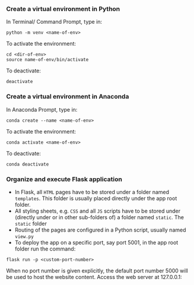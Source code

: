 ### Create a virtual environment in Python
In Terminal/ Command Prompt, type in:
```
python -m venv <name-of-env>
```
To activate the environment:
```
cd <dir-of-env>
source name-of-env/bin/activate
```
To deactivate:
```
deactivate
```

### Create a virtual environment in Anaconda
In Anaconda Prompt, type in: 
```
conda create --name <name-of-env>
```
To activate the environment:
```
conda activate <name-of-env>
```
To deactivate:
```
conda deactivate
```

### Organize and execute Flask application 
- In Flask, all `HTML` pages have to be stored under a folder named `templates`. This folder is usually placed directly under the app root folder. 
- All styling sheets, e.g. `CSS` and all `JS` scripts have to be stored under (directly under or in other sub-folders of) a folder named `static`. The `static` folder 
- Routing of the pages are configured in a Python script, usually named `view.py`
- To deploy the app on a specific port, say port 5001, in the app root folder run the command:
```
flask run -p <custom-port-number>
```

When no port number is given explicitly, the default port number 5000 will be used to host the website content. 
Access the web server at 127.0.0.1:<custom-port-number>
